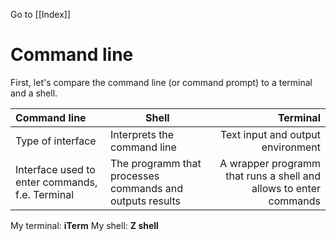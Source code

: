 Go to [[Index]]
# Command line
First, let's compare the command line (or command prompt) to a terminal and a shell.

| Command line | Shell | Terminal |
|:-|--|-:|
| Type of interface | Interprets the command line  | Text input and output environment |
|  Interface used to enter commands, f.e. Terminal | The programm that processes commands and outputs results | A wrapper programm that runs a shell and allows to enter commands |
 
 My terminal: **iTerm**
 My shell: **Z shell**
 
 


